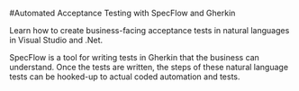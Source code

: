 #Automated Acceptance Testing with SpecFlow and Gherkin

Learn how to create business-facing acceptance tests in natural languages in Visual Studio and .Net.

SpecFlow is a tool for writing tests in Gherkin that the business can understand. Once the tests are written, the steps of these natural language tests can be hooked-up to actual coded automation and tests.
